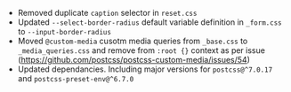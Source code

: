 - Removed duplicate `caption` selector in `reset.css`
- Updated `--select-border-radius` default variable definition in `_form.css` to `--input-border-radius`
- Moved `@custom-media` cusotm media queries from `_base.css` to `_media_queries.css` and remove from `:root {}` context as per issue (https://github.com/postcss/postcss-custom-media/issues/54)
- Updated dependancies. Including major versions for `postcss@^7.0.17` and `postcss-preset-env@^6.7.0`
